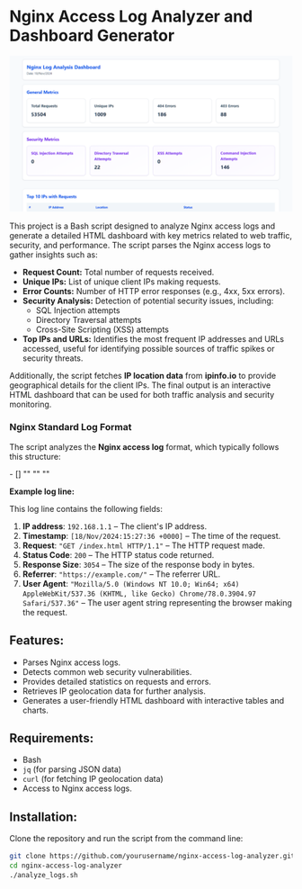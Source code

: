# Nginx Access Log Analyzer and Dashboard Generator

![Preview Image](./nginx-analyze.png)

This project is a Bash script designed to analyze Nginx access logs and generate a detailed HTML dashboard with key metrics related to web traffic, security, and performance. The script parses the Nginx access logs to gather insights such as:

- **Request Count:** Total number of requests received.
- **Unique IPs:** List of unique client IPs making requests.
- **Error Counts:** Number of HTTP error responses (e.g., 4xx, 5xx errors).
- **Security Analysis:** Detection of potential security issues, including:
  - SQL Injection attempts
  - Directory Traversal attempts
  - Cross-Site Scripting (XSS) attempts
- **Top IPs and URLs:** Identifies the most frequent IP addresses and URLs accessed, useful for identifying possible sources of traffic spikes or security threats.

Additionally, the script fetches **IP location data** from **ipinfo.io** to provide geographical details for the client IPs. The final output is an interactive HTML dashboard that can be used for both traffic analysis and security monitoring.

### Nginx Standard Log Format

The script analyzes the **Nginx access log** format, which typically follows this structure:

<ip-address> - <user> [<timestamp>] "<request>" <status-code> <body-bytes-sent> "<referrer>" "<user-agent>"

**Example log line:**

This log line contains the following fields:

1. **IP address**: `192.168.1.1` – The client's IP address.
2. **Timestamp**: `[18/Nov/2024:15:27:36 +0000]` – The time of the request.
3. **Request**: `"GET /index.html HTTP/1.1"` – The HTTP request made.
4. **Status Code**: `200` – The HTTP status code returned.
5. **Response Size**: `3054` – The size of the response body in bytes.
6. **Referrer**: `"https://example.com/"` – The referrer URL.
7. **User Agent**: `"Mozilla/5.0 (Windows NT 10.0; Win64; x64) AppleWebKit/537.36 (KHTML, like Gecko) Chrome/78.0.3904.97 Safari/537.36"` – The user agent string representing the browser making the request.

## Features:
- Parses Nginx access logs.
- Detects common web security vulnerabilities.
- Provides detailed statistics on requests and errors.
- Retrieves IP geolocation data for further analysis.
- Generates a user-friendly HTML dashboard with interactive tables and charts.

## Requirements:
- Bash
- `jq` (for parsing JSON data)
- `curl` (for fetching IP geolocation data)
- Access to Nginx access logs.

## Installation:
Clone the repository and run the script from the command line:

```bash
git clone https://github.com/yourusername/nginx-access-log-analyzer.git
cd nginx-access-log-analyzer
./analyze_logs.sh
